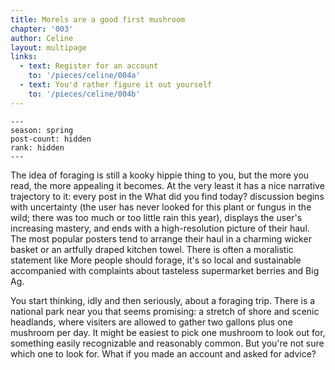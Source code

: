 ```yaml
---
title: Morels are a good first mushroom
chapter: '003'
author: Celine
layout: multipage
links:
  - text: Register for an account
    to: '/pieces/celine/004a'
  - text: You'd rather figure it out yourself
    to: '/pieces/celine/004b'
---
```

```
---
season: spring
post-count: hidden
rank: hidden
---
```
The idea of foraging is still a kooky hippie thing to you, but the more you read, the more appealing it becomes. At the very least it has a nice narrative trajectory to it: every post in the What did you find today? discussion begins with uncertainty (the user has never looked for this plant or fungus in the wild; there was too much or too little rain this year), displays the user's increasing mastery, and ends with a high-resolution picture of their haul. The most popular posters tend to arrange their haul in a charming wicker basket or an artfully draped kitchen towel. There is often a moralistic statement like More people should forage, it's so local and sustainable accompanied with complaints about tasteless supermarket berries and Big Ag.

You start thinking, idly and then seriously, about a foraging trip. There is a national park near you that seems promising: a stretch of shore and scenic headlands, where visiters are allowed to gather two gallons plus one mushroom per day. It might be easiest to pick one mushroom to look out for, something easily recognizable and reasonably common. But you're not sure which one to look for.
What if you made an account and asked for advice?
